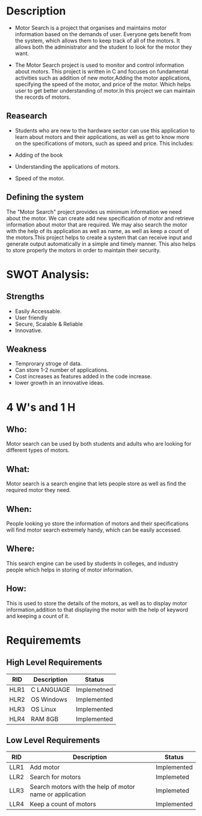 # Description
* Motor Search is a project that organises and maintains motor information based on the demands of user. Everyone gets benefit from the system, which allows them to keep track of all of the motors. It allows both the administrator and the student to look for the motor they want.

* The Motor Search project is used to monitor and control information about motors. This project is written in C and focuses on fundamental activities such as addition of new motor,Adding the motor applications, specifying the speed of the motor, and price of the motor. Which helps user to get better understanding of motor.In this project we can maintain the records of motors.

## Reasearch 
* Students who are new to the hardware sector can use this application to learn about motors and their applications, as well as get to know more on the specifications of motors, such as speed and price. This includes:

* Adding of the book
* Understanding the applications of motors.
* Speed of the motor.


## Defining the system 
The "Motor Search" project provides us minimum information we need about the motor. We can create add new specification of motor and retrieve information about motor that are required. We may also search the motor with the help of its application as well as name, as well as keep a count of the motors.This project helps to create a system that can receive input and generate output automatically in a simple and timely manner. This also helps to store properly the motors in order to maintain their security.


# SWOT Analysis:
## Strengths 
* Easily Accessable.
* User friendly
* Secure, Scalable & Reliable
* Innovative.

## Weakness
* Temprorary stroge of data.
* Can store 1-2 number of applications.
* Cost increases as features added in the code increase.
* lower growth in an innovative ideas.




# 4 W's and 1 H 

## Who:
Motor search can be used by both students and adults who are looking for different types of motors.
 
## What:
Motor search is a search engine that lets people store as well as find the required motor they need.

## When:
People looking yo store the information of motors and their specifications will find motor search extremely handy, which can be easily accessed.

## Where:
This search engine can be used by students in colleges, and industry people which helps in storing of motor information.

## How:
This is used to store the details of the motors, as well as to display motor information,addition to that displaying the motor with the help of keyword and keeping a count of it.

# Requirememts

## High Level Requirements

|RID | Description                     |Status     | 
|----|-------------------------------- |-----------|
|HLR1|C LANGUAGE                       |Implemetned|
|HLR2|OS Windows                       |Implemented|
|HLR3|OS Linux                         |Implemented|
|HLR4|RAM 8GB                          |Implemented|


## Low Level Requirements 

|RID | Description                                               |Status       | 
|----|-----------------------------------------------------------|-------------|
|LLR1|Add motor                                                  | Implemented |
|LLR2|Search for motors                                          |Implemeted   |
|LLR3|Search motors with the help of motor name or application   |Implemeted   |
|LLR4| Keep a count of motors                                    |Implemented  |

